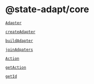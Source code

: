 # @state-adapt/core

[`Adapter`](/docs/core#adapter)

[`createAdapter`](/docs/core#createadapter)

[`buildAdapter`](/docs/core#buildadapter)

[`joinAdpaters`](/docs/core#joinadapters)

[`Action`](/docs/core#action)

[`getAction`](/docs/core#getaction)

[`getId`](/docs/core#getid)

<!-- include: '../../../../../libs/core/src/lib/adapters/adapter.type.ts#Adapter' -->

<!-- include: '../../../../../libs/core/src/lib/adapters/create-adapter.function.ts#createAdapter' -->

<!-- include: '../../../../../libs/core/src/lib/adapters/build-adapter.function.ts#buildAdapter' -->

<!-- include: '../../../../../libs/core/src/lib/adapters/join-adapters.function.ts#joinAdapters' -->

<!-- include: '../../../../../libs/core/src/lib/actions/action.interface.ts#Action' -->

<!-- include: '../../../../../libs/core/src/lib/actions/get-action.function.ts#getAction' -->

<!-- include: '../../../../../libs/core/src/lib/utils/get-id.function.ts#getId' -->

